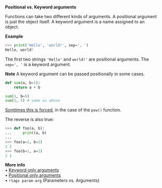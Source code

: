 **Positional vs. Keyword arguments**

Functions can take two different kinds of arguments. A positional argument is just the object itself. A keyword argument is a name assigned to an object.

**Example**
```py
>>> print('Hello', 'world!', sep=', ')
Hello, world!
```
The first two strings `'Hello'` and `world!'` are positional arguments.
The `sep=', '` is a keyword argument.

**Note**
A keyword argument can be passed positionally in some cases.
```py
def sum(a, b=1):
    return a + b

sum(1, b=5)
sum(1, 5) # same as above
```
[Somtimes this is forced](https://peps.python.org/pep-0570/#history-of-positional-only-parameter-semantics-in-python), in the case of the `pow()` function.

The reverse is also true:
```py
>>> def foo(a, b):
...     print(a, b)
...
>>> foo(a=1, b=2)
1 2
>>> foo(b=1, a=2)
2 1
```

**More info**  
• [Keyword only arguments](https://peps.python.org/pep-3102/)  
• [Positional only arguments](https://peps.python.org/pep-0570/)  
• `!tags param-arg` (Parameters vs. Arguments)  
